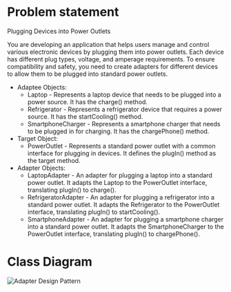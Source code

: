 # Problem statement
Plugging Devices into Power Outlets

You are developing an application that helps users manage and control various electronic devices by plugging them into power outlets. Each device has different plug types, voltage, and amperage requirements. To ensure compatibility and safety, you need to create adapters for different devices to allow them to be plugged into standard power outlets.

<ul>
        <li> Adaptee Objects:
            <ul>
                <li> Laptop - Represents a laptop device that needs to be plugged into a power source. It has the charge() method.</li>
                <li> Refrigerator - Represents a refrigerator device that requires a power source. It has the startCooling() method.</li>
                <li> SmartphoneCharger - Represents a smartphone charger that needs to be plugged in for charging. It has the chargePhone() method.</li>
            </ul>
        </li>
        <li> Target Object:
            <ul>
                <li> PowerOutlet - Represents a standard power outlet with a common interface for plugging in devices. It defines the plugIn() method as the target method.</li>
            </ul>
        </li>
        <li> Adapter Objects:
            <ul>
                <li> LaptopAdapter - An adapter for plugging a laptop into a standard power outlet. It adapts the Laptop to the PowerOutlet interface, translating plugIn() to charge().</li>
                <li> RefrigeratorAdapter - An adapter for plugging a refrigerator into a standard power outlet. It adapts the Refrigerator to the PowerOutlet interface, translating plugIn() to startCooling().</li>
                <li> SmartphoneAdapter - An adapter for plugging a smartphone charger into a standard power outlet. It adapts the SmartphoneCharger to the PowerOutlet interface, translating plugIn() to chargePhone().</li>
            </ul>
        </li>
</ul>

# Class Diagram
![Adapter Design Pattern](https://github.com/RonanSoriano/adapterPattern/assets/142371669/02a79179-a3c6-46fb-89bb-2ea814daf02a)
